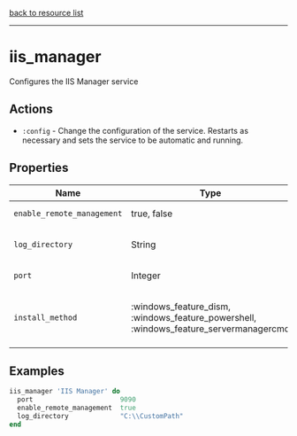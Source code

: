 [back to resource list](https://github.com/sous-chefs/iis#resources)

---

# iis_manager

Configures the IIS Manager service

## Actions

- `:config` - Change the configuration of the service. Restarts as necessary and sets the service to be automatic and running.

## Properties

| Name                        | Type          | Default | Description                          |
| --------------------------- | ------------- | ------- |  ------------------------------------ |
| `enable_remote_management`  |  true, false  | `true`  | If remote access allowed |
| `log_directory`             |  String       |         | Optional. The directory to write log files to |
| `port`                      |  Integer      | `8172`  | The port the service listens on. |
| `install_method`            |  :windows_feature_dism, :windows_feature_powershell, :windows_feature_servermanagercmd | `:windows_feature_dism` | Optional. install_method to be used to any windows_features resources |

## Examples

```ruby
iis_manager 'IIS Manager' do
  port                      9090
  enable_remote_management  true
  log_directory             "C:\\CustomPath"
end
```
